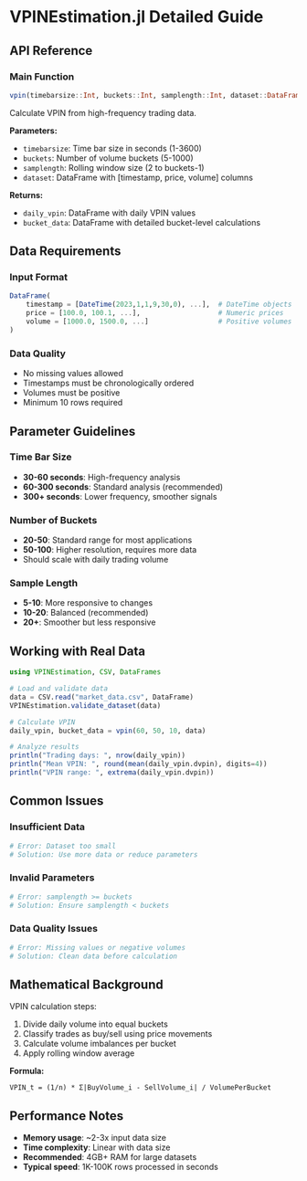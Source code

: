# VPINEstimation.jl Detailed Guide

## API Reference

### Main Function

```julia
vpin(timebarsize::Int, buckets::Int, samplength::Int, dataset::DataFrame)
```

Calculate VPIN from high-frequency trading data.

**Parameters:**
- `timebarsize`: Time bar size in seconds (1-3600)
- `buckets`: Number of volume buckets (5-1000)  
- `samplength`: Rolling window size (2 to buckets-1)
- `dataset`: DataFrame with [timestamp, price, volume] columns

**Returns:**
- `daily_vpin`: DataFrame with daily VPIN values
- `bucket_data`: DataFrame with detailed bucket-level calculations

## Data Requirements

### Input Format
```julia
DataFrame(
    timestamp = [DateTime(2023,1,1,9,30,0), ...],  # DateTime objects
    price = [100.0, 100.1, ...],                   # Numeric prices
    volume = [1000.0, 1500.0, ...]                 # Positive volumes
)
```

### Data Quality
- No missing values allowed
- Timestamps must be chronologically ordered
- Volumes must be positive
- Minimum 10 rows required

## Parameter Guidelines

### Time Bar Size
- **30-60 seconds**: High-frequency analysis
- **60-300 seconds**: Standard analysis (recommended)
- **300+ seconds**: Lower frequency, smoother signals

### Number of Buckets
- **20-50**: Standard range for most applications
- **50-100**: Higher resolution, requires more data
- Should scale with daily trading volume

### Sample Length
- **5-10**: More responsive to changes
- **10-20**: Balanced (recommended)
- **20+**: Smoother but less responsive

## Working with Real Data

```julia
using VPINEstimation, CSV, DataFrames

# Load and validate data
data = CSV.read("market_data.csv", DataFrame)
VPINEstimation.validate_dataset(data)

# Calculate VPIN
daily_vpin, bucket_data = vpin(60, 50, 10, data)

# Analyze results
println("Trading days: ", nrow(daily_vpin))
println("Mean VPIN: ", round(mean(daily_vpin.dvpin), digits=4))
println("VPIN range: ", extrema(daily_vpin.dvpin))
```

## Common Issues

### Insufficient Data
```julia
# Error: Dataset too small
# Solution: Use more data or reduce parameters
```

### Invalid Parameters
```julia
# Error: samplength >= buckets
# Solution: Ensure samplength < buckets
```

### Data Quality Issues
```julia
# Error: Missing values or negative volumes
# Solution: Clean data before calculation
```

## Mathematical Background

VPIN calculation steps:
1. Divide daily volume into equal buckets
2. Classify trades as buy/sell using price movements
3. Calculate volume imbalances per bucket
4. Apply rolling window average

**Formula:**
```
VPIN_t = (1/n) * Σ|BuyVolume_i - SellVolume_i| / VolumePerBucket
```

## Performance Notes

- **Memory usage**: ~2-3x input data size
- **Time complexity**: Linear with data size
- **Recommended**: 4GB+ RAM for large datasets
- **Typical speed**: 1K-100K rows processed in seconds
